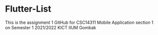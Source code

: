 # Flutter-List
This is the assignment 1 GitHub for CSC14311 Mobile Application section 1 on Semester 1 2021/2022 KICT IIUM Gombak
